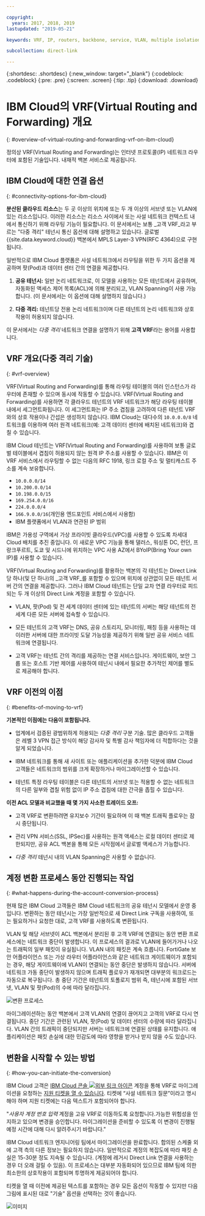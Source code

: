 ```yaml
---

copyright:
  years: 2017, 2018, 2019
lastupdated: "2019-05-21"

keywords: VRF, IP, routers, backbone, service, VLAN, multiple isolation, tenant, tenancy, datacenters, data, center, shared tenancy, private endpoint, Customer VRF, Private Network Question, support, ticket

subcollection: direct-link

---
```


{:shortdesc: .shortdesc}
{:new_window: target="_blank"}
{:codeblock: .codeblock}
{:pre: .pre}
{:screen: .screen}
{:tip: .tip}
{:download: .download}

# IBM Cloud의 VRF(Virtual Routing and Forwarding) 개요
{: #overview-of-virtual-routing-and-forwarding-vrf-on-ibm-cloud}

정의상 VRF(Virtual Routing and Forwarding)는 인터넷 프로토콜(IP) 네트워크 라우터에 포함된 기술입니다. 내재적 백본 서비스로 제공됩니다.

## IBM Cloud에 대한 연결 옵션
{: #connectivity-options-for-ibm-cloud}

**분산된 클라우드 리소스**는 두 곳 이상의 위치에 또는 두 개 이상의 서브넷 또는 VLAN에 있는 리소스입니다. 이러한 리소스는 리소스 사이에서 또는 사설 네트워크 컨텍스트 내에서 통신하기 위해 라우팅 기능이 필요합니다. 이 문서에서는 보통 _고객 VRF_라고 부르는 "다중 격리" 테넌시 통신 옵션에 대해 설명하고 있습니다. 글로벌 {{site.data.keyword.cloud}} 백본에서 MPLS Layer-3 VPN(RFC 4364)으로 구현됩니다.

일반적으로 IBM Cloud 플랫폼은 사설 네트워크에서 라우팅을 위한 두 가지 옵션을 제공하며 팟(Pod)과 데이터 센터 간의 연결을 제공합니다.

1. **공유 테넌시:** 일반 논리 네트워크로, 이 모델을 사용하는 모든 테넌트에서 공유하며, 자동화된 액세스 제어 목록(ACL)에 의해 분리되고, VLAN Spanning이 사용 가능합니다. (이 문서에서는 이 옵션에 대해 설명하지 않습니다.)

2. **다중 격리:** 테넌트당 전용 논리 네트워크이며 다른 테넌트의 논리 네트워크와 상호 작용이 허용되지 않습니다.  

이 문서에서는 _다중 격리_ 네트워크 연결을 설명하기 위해 **고객 VRF**라는 용어를 사용합니다.

## VRF 개요(다중 격리 기술)
{: #vrf-overview}

VRF(Virtual Routing and Forwarding)를 통해 라우팅 테이블의 여러 인스턴스가 라우터에 존재할 수 있으며 동시에 작동할 수 있습니다. VRF(Virtual Routing and Forwarding)를 사용하면 각 클라우드 테넌트의 VRF 네트워크가 해당 라우팅 테이블 내에서 세그먼트화됩니다. 이 세그먼트화는 IP 주소 겹침을 고려하여 다른 테넌트 VRF와의 상호 작용이나 간섭은 생성하지 않습니다. IBM Cloud는 대다수의 `10.0.0.0/8` 네트워크를 이용하며 여러 원격 네트워크(예: 고객 데이터 센터에 배치된 네트워크)와 겹칠 수 있습니다.

IBM Cloud 테넌트는 VRF(Virtual Routing and Forwarding)를 사용하여 보통 글로벌 테이블에서 겹침이 허용되지 않는 원격 IP 주소를 사용할 수 있습니다. IBM은 이 VRF 서비스에서 라우팅할 수 없는 다음의 RFC 1918, 링크 로컬 주소 및 멀티캐스트 주소를 계속 보유합니다.

* `10.0.0.0/14`
* `10.200.0.0/14`
* `10.198.0.0/15`
* `169.254.0.0/16`
* `224.0.0.0/4`
* `166.9.0.0/16`(개인용 엔드포인트 서비스에서 사용함)
* IBM 플랫폼에서 VLAN과 연관된 IP 범위

IBM은 가용성 구역에서 가상 프라이빗 클라우드(VPC)를 사용할 수 있도록 차세대 Cloud 배치를 추진 중입니다. 이 새로운 VPC 기능을 통해 댈러스, 워싱톤 DC, 런던, 프랑크푸르트, 도쿄 및 시드니에 위치하는 VPC 사용 AZ에서 BYoIP(Bring Your own IP)를 사용할 수 있습니다.

VRF(Virtual Routing and Forwarding)를 활용하는 백본의 각 테넌트는 Direct Link당 하나(및 단 하나)의 _고객 VRF_를 포함할 수 있으며 위치에 상관없이 모든 테넌트 서버 간의 연결을 제공합니다. 그러나 IBM Cloud 테넌트는 단일 교차 연결 라우터로 피드되는 두 개 이상의 Direct Link 계정을 포함할 수 있습니다.  

* VLAN, 팟(Pod) 및 전 세계 데이터 센터에 있는 테넌트의 서버는 해당 테넌트의 전 세계 다른 모든 서버에 접속할 수 있습니다.

* 모든 테넌트의 고객 VRF는 DNS, 공유 스토리지, 모니터링, 패칭 등을 사용하는 데 이러한 서버에 대한 프라이빗 도달 가능성을 제공하기 위해 일반 공유 서비스 네트워크에 연결됩니다.

* 고객 VRF는 테넌트 간의 격리를 제공하는 연결 서비스입니다. 게이트웨이, 보안 그룹 또는 호스트 기반 제어를 사용하여 테넌시 내에서 필요한 추가적인 제어를 별도로 제공해야 합니다.

## VRF 이전의 이점
{: #benefits-of-moving-to-vrf}

**기본적인 이점에는 다음이 포함됩니다.**

* 업계에서 검증된 광범위하게 허용되는 _다중 격리_ 구분 기술. 많은 클라우드 고객들은 레벨 3 VPN 접근 방식이 해당 감사자 및 특별 감사 책임자에 더 적합하다는 것을 알게 되었습니다.   

* IBM 네트워크를 통해 새 사이트 또는 애플리케이션을 추가한 덕분에 IBM Cloud 고객들은 네트워크의 범위를 크게 확장하거나 마이그레이션할 수 있습니다.

* 테넌트 특정 라우팅 테이블은 다른 테넌트의 서브넷 또는 적용할 수 없는 네트워크의 다른 일부와 겹칠 위험 없이 IP 주소 겹침에 대한 간극을 좁힐 수 있습니다.

**이전 ACL 모델과 비교했을 때 몇 가지 사소한 트레이드 오프:**  

* 고객 VRF로 변환하려면 유지보수 기간이 필요하며 이 때 백본 트래픽 플로우는 잠시 중단됩니다.

* 관리 VPN 서비스(SSL, IPSec)를 사용하는 원격 액세스는 로컬 데이터 센터로 제한되지만, 공유 ACL 백본을 통해 모든 시작점에서 글로벌 액세스가 가능합니다.

* _다중 격리_ 테넌시 내의 VLAN Spanning은 사용할 수 없습니다.

## 계정 변환 프로세스 동안 진행되는 작업
{: #what-happens-during-the-account-conversion-process}

현재 많은 IBM Cloud 고객들은 IBM Cloud 네트워크의 공유 테넌시 모델에서 운영 중입니다. 변환하는 동안 테넌시는 가장 일반적으로 새 Direct Link 구독을 사용하여, 또는 필요하거나 요청한 대로, 고객 VRF를 사용하도록 변환됩니다.  

VLAN 및 해당 서브넷이 ACL 백본에서 분리된 후 고객 VRF에 연결되는 동안 변환 프로세스에는 네트워크 중단이 발생합니다. 이 프로세스의 결과로 VLAN에 들어가거나 나오는 트래픽의 일부 패킷이 유실됩니다. VLAN 내의 패킷은 계속 흐릅니다. FortiGate 보안 어플라이언스 또는 가상 라우터 어플라이언스와 같은 네트워크 게이트웨이가 포함되는 경우, 해당 게이트웨이에 VLAN이 연결되는 동안 중단은 발생하지 않습니다. 서버에 네트워크 가동 중단이 발생하지 않으며 트래픽 플로우가 재개되면 대부분의 워크로드는 자동으로 복구됩니다. 총 중단 기간은 테넌트의 토폴로지 범위 즉, 테넌시에 포함된 서브넷, VLAN 및 팟(Pod)의 수에 따라 달라집니다.

![변환 프로세스](/images/vrf-on-ibm-cloud.png)

마이그레이션하는 동안 백본에서 고객 VLAN의 연결이 끊어지고 고객의 VRF로 다시 연결됩니다.  중단 기간은 관련된 VLAN, 팟(Pod) 및 데이터 센터의 수량에 따라 달라집니다. VLAN 간의 트래픽이 중단되지만 서버는 네트워크에 연결된 상태를 유지합니다. 애플리케이션은 패킷 손실에 대한 민감도에 따라 영향을 받거나 받지 않을 수도 있습니다.

## 변환을 시작할 수 있는 방법
{: #how-you-can-initiate-the-conversion}

IBM Cloud 고객은 [IBM Cloud 콘솔 ![외부 링크 아이콘](../../icons/launch-glyph.svg "외부 링크 아이콘")]( https://cloud.ibm.com/unifiedsupport/cases/add) 계정을 통해 VRF로 마이그레이션을 요청하는 [지원 티켓을 열 수 있습니다](https://cloud.ibm.com/unifiedsupport/cases/add). 티켓에 “사설 네트워크 질문”이라고 명시해야 하며 지원 티켓에는 다음 텍스트가 포함되어야 합니다.

"_사용자 계정 번호 입력_ 계정을 고유 VRF로 이동하도록 요청합니다.가능한 위험성을 인지하고 있으며 변경을 승인합니다. 마이그레이션을 준비할 수 있도록 이 변경이 진행될 예정 시간에 대해 다시 알려주시기 바랍니다."

IBM Cloud 네트워크 엔지니어링 팀에서 마이그레이션을 완료합니다. 합의된 스케줄 외에 고객 측의 다른 정보는 필요하지 않습니다. 일반적으로 계정의 복잡도에 따라 패킷 손실은 15-30분 정도 지속될 수 있습니다. (계정에 레거시 Direct Link 연결을 사용하는 경우 더 오래 걸릴 수 있음). 이 프로세스는 대부분 자동화되어 있으므로 IBM 팀에 의한 최소한의 상호작용이 포함되며 투명하게 제공되어야 합니다.

티켓을 열 때 이전에 제공된 텍스트를 포함하는 경우 모든 옵션이 작동할 수 있지만 다음 그림에 표시된 대로 "기술" 옵션을 선택하는 것이 좋습니다.

![이미지](https://media.github.ibm.com/user/11495/files/4474c300-4bd9-11e9-9bc7-d6242d7997e9)
